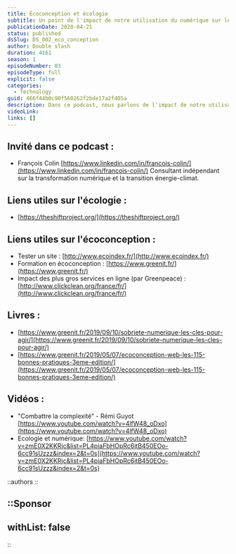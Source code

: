 ```yaml
---
title: Écoconception et écologie
subtitle: Un point de l'impact de notre utilisation du numérique sur le réchauffement climatique et de l'écoconception
publicationDate: 2020-04-21
status: published
dsSlug: DS_002_eco_conception
author: Double slash
duration: 4161
season: 1
episodeNumber: 03
episodeType: full
explicit: false
categories:
  - Technology
guid: 466f44b0c90f560262f2bde17a2f405a
description: Dans ce podcast, nous parlons de l'impact de notre utilisation du numérique sur le réchauffement climatique et d'écoconception.
videoLink:
links: []
---
```


## Invité dans ce podcast :

- François Colin [https://www.linkedin.com/in/francois-colin/](https://www.linkedin.com/in/francois-colin/)
  Consultant indépendant sur la transformation numérique et la transition énergie-climat.

## Liens utiles sur l'écologie :

- [https://theshiftproject.org/](https://theshiftproject.org/)

## Liens utiles sur l'écoconception :

- Tester un site : [http://www.ecoindex.fr/](http://www.ecoindex.fr/)
- Formation en écoconception : [https://www.greenit.fr/](https://www.greenit.fr/)
- Impact des plus gros services en ligne (par Greenpeace) : [http://www.clickclean.org/france/fr/](http://www.clickclean.org/france/fr/)

## Livres :

- [https://www.greenit.fr/2019/09/10/sobriete-numerique-les-cles-pour-agir/](https://www.greenit.fr/2019/09/10/sobriete-numerique-les-cles-pour-agir/)
- [https://www.greenit.fr/2019/05/07/ecoconception-web-les-115-bonnes-pratiques-3eme-edition/](https://www.greenit.fr/2019/05/07/ecoconception-web-les-115-bonnes-pratiques-3eme-edition/)

## Vidéos :

- "Combattre la complexité" - Rémi Guyot [https://www.youtube.com/watch?v=4lfW48_oDxo](https://www.youtube.com/watch?v=4lfW48_oDxo)
- Ecologie et numérique: [https://www.youtube.com/watch?v=zmE0X2KKRjc&list=PL4piaFbHOpRc6jtB450EOo-6cc91sUzzz&index=2&t=0s](https://www.youtube.com/watch?v=zmE0X2KKRjc&list=PL4piaFbHOpRc6jtB450EOo-6cc91sUzzz&index=2&t=0s)

::authors
::

::Sponsor
---
withList: false
---
::
